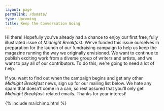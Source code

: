 ```yaml
---
layout: page
permalink: /donate/
type: Upcoming
title: Keep the Conversation Going
---
```


Hi there! Hopefully you’ve already had a chance to enjoy our first free, fully illustrated issue of <cite>Midnight Breakfast</cite>. We’ve funded this issue ourselves in preparation for the launch of our fundraising campaign to help us keep the magazine running the way we originally envisioned. We want to continue to publish exciting work from a diverse group of writers and artists, and we want to pay all of our contributors. To do this, we’re going to need a lot of help.

If you want to find out when the campaign begins and get any other <cite>Midnight Breakfast</cite> news, sign up for our mailing list below. We hate any spam that doesn’t come in a can, so rest assured that you’ll only get <cite>Midnight Breakfast</cite>-related emails. Thanks for your interest!

<div id="mailchimp">
{% include mailchimp.html %}
</div>